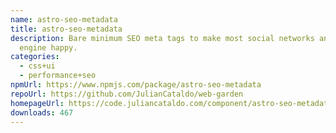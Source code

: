 ```yaml
---
name: astro-seo-metadata
title: astro-seo-metadata
description: Bare minimum SEO meta tags to make most social networks and Google
  engine happy.
categories:
  - css+ui
  - performance+seo
npmUrl: https://www.npmjs.com/package/astro-seo-metadata
repoUrl: https://github.com/JulianCataldo/web-garden
homepageUrl: https://code.juliancataldo.com/component/astro-seo-metadata
downloads: 467
---
```

